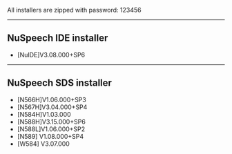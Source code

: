 All installers are zipped with password: 123456

-------------
NuSpeech IDE installer
-------------
- [NuIDE]V3.08.000+SP6

-------------
NuSpeech SDS installer
-------------
- [N566H]V1.06.000+SP3
- [N567H]V3.04.000+SP4
- [N584H]V1.03.000
- [N588H]V3.15.000+SP6
- [N588L]V1.06.000+SP2
- [N589] V1.08.000+SP4
- [W584] V3.07.000
